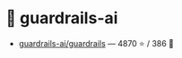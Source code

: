 # 👤 guardrails-ai

- [guardrails-ai/guardrails](https://github.com/guardrails-ai/guardrails) — 4870 ⭐️ / 386 🍴

